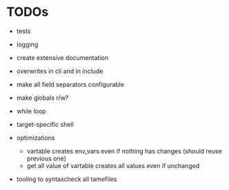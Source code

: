 
# TODOs
- tests
- logging
- create extensive documentation

- overwrites in cli and in include
- make all field separators configurable
- make globals r/w?
- while loop
- target-specific shell

- optimizations
    - vartable creates env_vars even if nothing has changes (should reuse previous one)
    - get all value of vartable creates all values even if unchanged
- tooling to syntaxcheck all tamefiles
